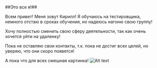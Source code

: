 ##Это все я!##

Всем привет! Меня зовут Кирилл! Я обучаюсь на тестировщика, немного отстаю в сроках обучения, но надеюсь нагоню свою группу! 

Хочу полностью сменить свою сферу деятельности, так как очень хочется уйти на удаленку! 

Пока не оставляю свои контакты, т.к. пока не достиг всех целей, но уверяю, что они скоро появятся!

А пока что для всех смешная картинка!
![Alt text](../IMG_8203.jpg)